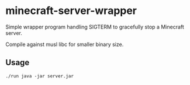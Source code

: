 # minecraft-server-wrapper

Simple wrapper program handling SIGTERM to gracefully stop a Minecraft server.

Compile against musl libc for smaller binary size.

## Usage

`./run java -jar server.jar`
